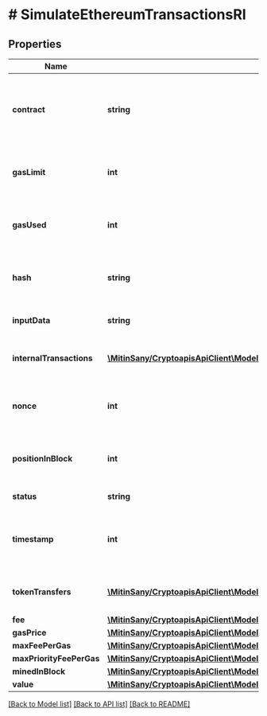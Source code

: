 # # SimulateEthereumTransactionsRI

## Properties

Name | Type | Description | Notes
------------ | ------------- | ------------- | -------------
**contract** | **string** | String representation of contract address of the token that was transfered | [optional]
**gasLimit** | **int** | String representation of the transaction gas limit |
**gasUsed** | **int** | String representation of the transaction used gas | [optional]
**hash** | **string** | String representation of the transaction hash |
**inputData** | **string** | Hex data for contract interaction | [optional]
**internalTransactions** | [**\MitinSany/CryptoapisApiClient\Model\SimulateEthereumTransactionsRIInternalTransactionsInner[]**](SimulateEthereumTransactionsRIInternalTransactionsInner.md) | Internal transactions executed by transaction | [optional]
**nonce** | **int** | Numeric representation of the transaction nonce |
**positionInBlock** | **int** | Numeric representation of the transaction index |
**status** | **string** | Status of the transaction |
**timestamp** | **int** | Numeric representation of the timestamp in seconds since epoch |
**tokenTransfers** | [**\MitinSany/CryptoapisApiClient\Model\SimulateEthereumTransactionsRITokenTransfersInner[]**](SimulateEthereumTransactionsRITokenTransfersInner.md) | Token transfers executed by transaction | [optional]
**fee** | [**\MitinSany/CryptoapisApiClient\Model\SimulateEthereumTransactionsRIFee**](SimulateEthereumTransactionsRIFee.md) |  |
**gasPrice** | [**\MitinSany/CryptoapisApiClient\Model\SimulateEthereumTransactionsRIGasPrice**](SimulateEthereumTransactionsRIGasPrice.md) |  |
**maxFeePerGas** | [**\MitinSany/CryptoapisApiClient\Model\SimulateEthereumTransactionsRIMaxFeePerGas**](SimulateEthereumTransactionsRIMaxFeePerGas.md) |  | [optional]
**maxPriorityFeePerGas** | [**\MitinSany/CryptoapisApiClient\Model\SimulateEthereumTransactionsRIMaxPriorityFeePerGas**](SimulateEthereumTransactionsRIMaxPriorityFeePerGas.md) |  | [optional]
**minedInBlock** | [**\MitinSany/CryptoapisApiClient\Model\SimulateEthereumTransactionsRIMinedInBlock**](SimulateEthereumTransactionsRIMinedInBlock.md) |  |
**value** | [**\MitinSany/CryptoapisApiClient\Model\SimulateEthereumTransactionsRIValue**](SimulateEthereumTransactionsRIValue.md) |  |

[[Back to Model list]](../../README.md#models) [[Back to API list]](../../README.md#endpoints) [[Back to README]](../../README.md)
